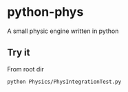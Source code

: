 # python-phys
A small physic engine written in python

## Try it
From root dir
```
python Physics/PhysIntegrationTest.py
```
